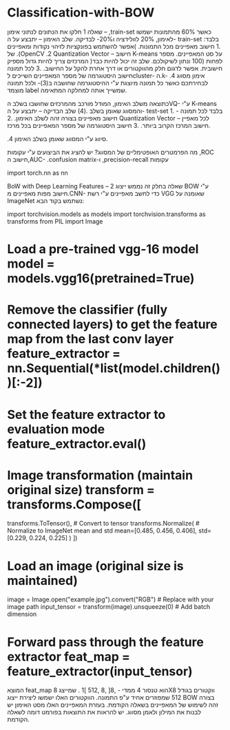 # Classification-with-BOW

שאלה 1
חלקו את הנתונים לנתוני אימון – ,train-set כאשר 60% מהתמונות ישמשו לאימון, 20% לוולידציה ו20%- לבדיקה.
שלב האימון – יתבצע על ה- train-set בלבד:
.1  חישוב מאפיינים מכל התמונות. )אפשר להשתמש בפונקציות לזיהוי נקודות ומאפיינים של
.(OpenCV
.2 Quantization Vector – חישוב K-means על סט המאפיינים. מספר המרכזים צריך להיות גדול מספיק )לפחות (100 ונתון לשיקולכם. שלב זה יכול להיות כבד חישובית. אפשר לדגום חלק מהווקטורים או דרך אחרת להקל על החישוב.
.3  לכל תמונה חישוב היסטוגרמה של מספר המאפיינים השייכים לcluster- ה.k-
.4 אימון מסווג לבחירתכם כאשר כל תמונה מיוצגת ע"י ההיסטוגרמה שחושבה ב(3)- ולכל תמונה מוצמד label שמשייך אותה למחלקה המתאימה.

כתוצאה משלב האימון, המודל מורכב מהמרכזים שחושבו בשלב הVQ- ע"י K-means והמסווג שאומן בשלב .(4)
שלב הבדיקה – יתבצע על ה- test-set בלבד לכל תמונה -
.1  חישוב מאפיינים בצורה זהה לשלב האימון.
.2 Quantization Vector – לכל מאפיין חישוב המרכז הקרוב ביותר. .3  חישוב היסטוגרמה של מספר המאפיינים בכל מרכז.
 
.4  סיווג ע"י המסווג שאומן בשלב האימון.

מה הפרמטרים האופטימליים של המסווג? יש להציג את הביצועים ע"י עקומות ,ROC חישוב ה,AUC-
.confusion matrix-ו ,precision-recall עקומות

 




import torch.nn as nn
 
BoW with Deep Learning Features – 2 שאלה
בחלק זה נממש ייצוג BOW ע"י חישוב מפות מאפיינים מ.CNN-
כדי לחשב מאפיינים ע"י רשת VGG שאומנה על ImageNet נשתמש בקוד הבא:
 
import torchvision.models as models
import torchvision.transforms as transforms from PIL import Image

# Load a pre-trained vgg-16 model model = models.vgg16(pretrained=True)

# Remove the classifier (fully connected layers) to get the feature map from the last conv layer feature_extractor = nn.Sequential(*list(model.children())[:-2])

# Set the feature extractor to evaluation mode feature_extractor.eval()

# Image transformation (maintain original size) transform = transforms.Compose([
transforms.ToTensor(), # Convert to tensor transforms.Normalize( # Normalize to ImageNet mean and std mean=[0.485, 0.456, 0.406],
std=[0.229, 0.224, 0.225]
)
])

# Load an image (original size is maintained)
image = Image.open("example.jpg").convert("RGB") # Replace with your image path input_tensor = transform(image).unsqueeze(0) # Add batch dimension

# Forward pass through the feature extractor feat_map = feature_extractor(input_tensor)
המוצא feat_map הוא טנסור 4 ממדי - ,8[ ,8 ,512 ]1 . שמייצג 8X8 ווקטורים בגודל 512 שמפוזרים אחיד ע"פ התמונה. הווקטורים האלו ישמשו ליצירת ייצוג BOW בצורה זהה לשימוש של המאפיינים בשאלה הקודמת.
בעזרת המאפיינים האלו מסט האימון יש לבנות את המילון ולאמן מסווג. יש להראות את התוצאות בפורמט דומה לשאלה הקודמת.
